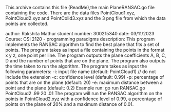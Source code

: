 This archive contains this file (ReadMe),the main PlaneRANSAC.go file containing the code. There are the data files PointCloud1.xyz, PointCloud2.xyz and PointColid3.xyz and the 3 png file from which the data points are collected.

author: Rakshita Mathur
student number: 300215340
date: 03/11/2023
Course: CSI 2120 - programming paradigms
description: This program implements the RANSAC algorithm to find the best plane that fits a set of points.
              The program takes as input a file containing the points in the format x y z, one point per line.
              The program outputs the plane coefficients A, B, C, D and the number of points that are on the plane.
              The program also outputs the time taken to run the algorithm.
              The program takes as input the following parameters:
              -i: input file name (default: PointCloud1) // do not include the extension
              -c: confidence level (default: 0.99)
              -p: percentage of points that are on the plane (default: 20)
              -e: maximum distance between a point and the plane (default: 0.2)
             Example run:  go run RANSAC.go PointCloud2 .99 20 .01
 			       The program will run the RANSAC algorithm on the points in PointCloud2.xyz with a confidence level of 0.99,
             a percentage of points on the plane of 20% and a maximum distance of 0.01.

